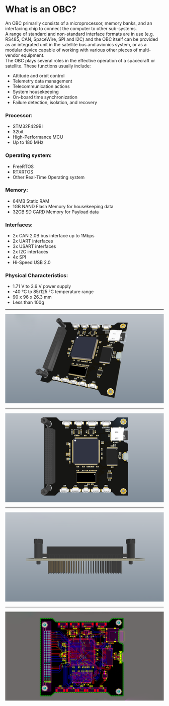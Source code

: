 # What is an OBC?
An OBC primarily consists of a microprocessor, memory banks, and an interfacing chip to connect the computer to other sub-systems.        
A range of standard and non-standard interface formats are in use (e.g. RS485, CAN, SpaceWire, SPI and I2C) and the OBC itself can be provided as an integrated unit in the satellite bus and avionics system, or as a modular device capable of working with various other pieces of multi-vendor equipment.     
The OBC plays several roles in the effective operation of a spacecraft or satellite. These functions usually include:       
- Attitude and orbit control
- Telemetry data management
- Telecommunication actions
- System housekeeping
- On-board time synchronization
- Failure detection, isolation, and recovery

### Processor:
-	STM32F429BI	
-	32bit
-	High-Performance MCU
-	Up to 180 MHz

### Operating system:
-	FreeRTOS
-	RTXRTOS
-	Other Real-Time Operating system

### Memory:
-	64MB Static RAM
-	1GB NAND Flash Memory for housekeeping data
-	32GB SD CARD Memory for Payload data

### Interfaces: 
-	2x CAN 2.0B bus interface up to 1Mbps
-	2x UART interfaces
-	3x USART interfaces
-	2x I2C interfaces
-	4x SPI 
-	Hi-Speed USB 2.0

### Physical Characteristics:
-	1.71 V to 3.6 V power supply
-	-40 °C to 85/125 °C temperature range
-	90 x 96 x 26.3 mm 
-	Less than 100g

---

![Tilted](https://github.com/AmirhoseinMasoumi/CubeSat-OBC/blob/main/Assets/Images/Tilted.png)

---

![Front](https://github.com/AmirhoseinMasoumi/CubeSat-OBC/blob/main/Assets/Images/Front.png)

---

![Back](https://github.com/AmirhoseinMasoumi/CubeSat-OBC/blob/main/Assets/Images/Back.png)

---

![Layers](https://github.com/AmirhoseinMasoumi/CubeSat-OBC/blob/main/Assets/Images/Layers.png)

